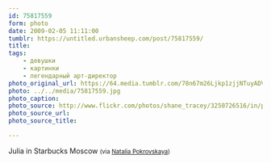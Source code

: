 ```yaml
---
id: 75817559
form: photo
date: 2009-02-05 11:11:00
tumblr: https://untitled.urbansheep.com/post/75817559/
title:
tags:
    - девушки
    - картинки
    - легендарный арт-директор
photo_original_url: https://64.media.tumblr.com/78n67m26Ljkp1zjjNTuyADVLo1_r1_1280.jpg
photo: ../../media/75817559.jpg
photo_caption:
photo_source: http://www.flickr.com/photos/shane_tracey/3250726516/in/photostream/
photo_source_url:
photo_source_title:

---
```


<p>Julia in Starbucks Moscow <small>(via <a href="http://flickr.com/photos/shane_tracey">Natalia Pokrovskaya</a>)</small></p>
